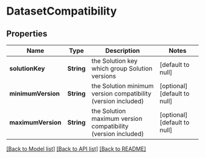 # DatasetCompatibility
## Properties

Name | Type | Description | Notes
------------ | ------------- | ------------- | -------------
**solutionKey** | **String** | the Solution key which group Solution versions | [default to null]
**minimumVersion** | **String** | the Solution minimum version compatibility (version included) | [optional] [default to null]
**maximumVersion** | **String** | the Solution maximum version compatibility (version included) | [optional] [default to null]

[[Back to Model list]](../README.md#documentation-for-models) [[Back to API list]](../README.md#documentation-for-api-endpoints) [[Back to README]](../README.md)


